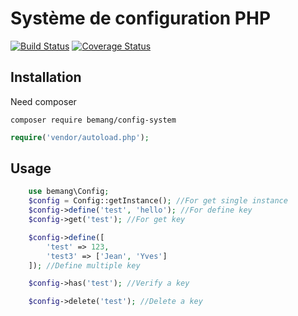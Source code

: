 # Système de configuration PHP
[![Build Status](https://travis-ci.org/beMang/Config-System.svg?branch=master)](https://travis-ci.org/beMang/Config-System)  [![Coverage Status](https://coveralls.io/repos/github/beMang/Config-System/badge.svg?branch=master)](https://coveralls.io/github/beMang/Config-System?branch=master)

## Installation
Need composer

```composer require bemang/config-system```

```php
require('vendor/autoload.php');
```

## Usage
```php
    use bemang\Config;
    $config = Config::getInstance(); //For get single instance
    $config->define('test', 'hello'); //For define key
    $config->get('test'); //For get key

    $config->define([
        'test' => 123,
        'test3' => ['Jean', 'Yves']
    ]); //Define multiple key

    $config->has('test'); //Verify a key

    $config->delete('test'); //Delete a key
```